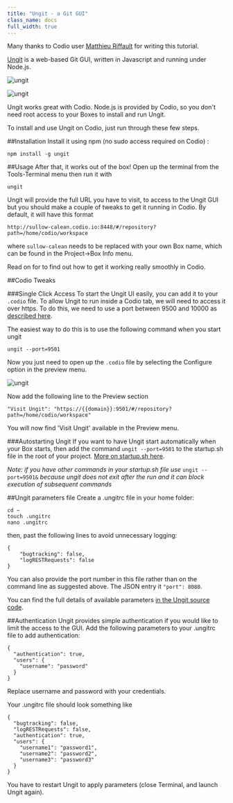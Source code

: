 ```yaml
---
title: "Ungit - a Git GUI"
class_name: docs
full_width: true
---
```


Many thanks to Codio user [Matthieu Riffault](https://plus.google.com/+MatthieuRiffault) for writing this tutorial.

[Ungit](https://github.com/FredrikNoren/ungit) is a web-based Git GUI, written in Javascript and running under Node.js.

![ungit](/img/docs/ungit-1.png)

![ungit](/img/docs/ungit-2.png)

Ungit works great with Codio. Node.js is provided by Codio, so you don't need root access to your Boxes to install and run Ungit.

To install and use Ungit on Codio, just run through these few steps.

##Installation
Install it using npm (no sudo access required on Codio) :

    npm install -g ungit

##Usage
After that, it works out of the box! Open up the terminal from the Tools-Terminal menu then run it with

    ungit

Ungit will provide the full URL you have to visit, to access to the Ungit GUI but you should make a couple of tweaks to get it running in Codio. By default, it will have this format

    http://sullow-calean.codio.io:8448/#/repository?path=/home/codio/workspace

where `sullow-calean` needs to be replaced with your own Box name, which can be found in the Project->Box Info menu.

Read on for to find out how to get it working really smoothly in Codio.

##Codio Tweaks

###Single Click Access
To start the Ungit UI easily, you can add it to your `.codio` file. To allow Ungit to run inside a Codio tab, we will need to access it over https. To do this, we need to use a port between 9500 and 10000 as [described here](/docs/ide/boxes/ext-access).

The easiest way to do this is to use the following command when you start ungit

    ungit --port=9501

Now you just need to open up the `.codio` file by selecting the Configure option in the preview menu.

![ungit](/img/docs/preview-deploy.png)

Now add the following line to the Preview section

    "Visit Ungit": "https://{{domain}}:9501/#/repository?path=/home/codio/workspace"

You will now find 'Visit Ungit' available in the Preview menu.

###Autostarting Ungit
If you want to have Ungit start automatically when your Box starts, then add the command `ungit --port=9501` to the startup.sh file in the root of your project. [More on startup.sh here](/docs/ide/boxes/startup).

*Note: if you have other commands in your startup.sh file use* `ungit --port=9501&` *because ungit does not exit after the run and it can block execution of subsequent commands*

##Ungit parameters file
Create a .ungitrc file in your home folder:

    cd ~
    touch .ungitrc
    nano .ungitrc

then, past the following lines to avoid unnecessary logging:

    {
        "bugtracking": false,
        "logRESTRequests": false
    }

You can also provide the port number in this file rather than on the command line as suggested above. The JSON entry it `"port": 8080`.

You can find the full details of available parameters [in the Ungit source code](https://github.com/FredrikNoren/ungit/blob/master/source/config.js).

##Authentication
Ungit provides simple authentication if you would like to limit the access to the GUI. Add the following parameters to your .ungitrc file to add authentication:

    {
      "authentication": true,
      "users": {
        "username": "password"
      }
    }

Replace username and password with your credentials.

Your .ungitrc file should look something like

    {
      "bugtracking": false,
      "logRESTRequests": false,
      "authentication": true,
      "users": {
        "username1": "password1",
        "username2": "password2",
        "username3": "password3"
      }
    }

You have to restart Ungit to apply parameters (close Terminal, and launch Ungit again).
